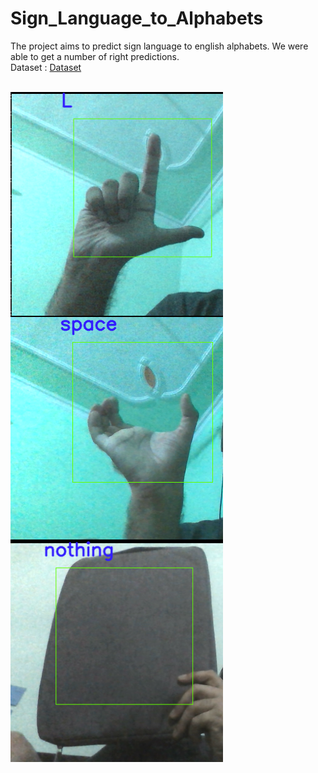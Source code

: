 # Sign_Language_to_Alphabets

The project aims to predict sign language to english alphabets. We were able to get a number of right predictions. <br/>
Dataset : [Dataset](https://www.kaggle.com/grassknoted/asl-alphabet)

<br/>
<img src="Images/1.png" width="340" align="center"><img src="Images/2.bmp" width="340" align="center"><img src="Images/3.png" width="340" align="center">

